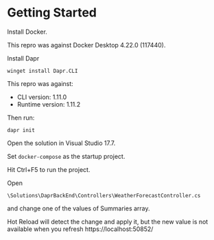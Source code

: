 # Getting Started

Install Docker. 

This repro was against Docker Desktop 4.22.0 (117440).

Install Dapr 

`winget install Dapr.CLI`

This repro was against:
- CLI version: 1.11.0
- Runtime version: 1.11.2

Then run:

`dapr init`

Open the solution in Visual Studio 17.7.

Set `docker-compose` as the startup project.

Hit Ctrl+F5 to run the project.

Open

`\Solutions\DaprBackEnd\Controllers\WeatherForecastController.cs`

and change one of the values of Summaries array.

Hot Reload will detect the change and apply it, but the new value is not available when you refresh https://localhost:50852/